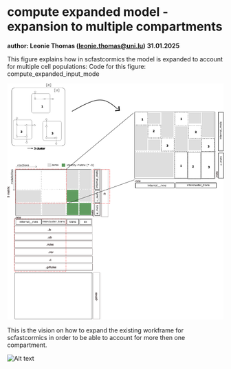 # compute expanded model - expansion to multiple compartments

__author: Leonie Thomas (leonie.thomas@uni.lu)__
__31.01.2025__

This figure explains how in scfastcormics the model is expanded to account for multiple cell populations: 
Code for this figure: compute_expanded_input_mode


![Alt text](./figures/overview_scfastcormics.png)


This is the vision on how to expand the existing workframe for scfastcormics in order to be able to account for more then one compartment. 


![Alt text](./figures/principle_spatial_fastcormics.png)


